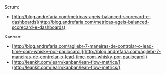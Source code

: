 Scrum:  
 - [http://blog.andrefaria.com/metricas-ageis-balanced-scorecard-e-dashboards](http://blog.andrefaria.com/metricas-ageis-balanced-scorecard-e-dashboards)
 
Kanban:  
 - [http://blog.andrefaria.com/agilebr-7-maneiras-de-controlar-o-lead-time-com-whisky-por-paulocaroli](http://blog.andrefaria.com/agilebr-7-maneiras-de-controlar-o-lead-time-com-whisky-por-paulocaroli)
 - [http://leankit.com/learn/kanban/lean-flow-metrics/](http://leankit.com/learn/kanban/lean-flow-metrics/)
